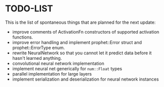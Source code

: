 TODO-LIST
=========

This is the list of spontaneous things that are planned for the next update:

 - improve comments of ActivationFn constructors of supported activation functions.
 - improve error handling and implement prophet::Error struct and prophet::ErrorType enum.
 - rewrite NeuralNetwork so that you cannot let it predict data before it hasn't learned anything.
 - convolutional neural network implementation
 - implement neural net generically for ```num::Float``` types
 - parallel implementation for large layers
 - implement serialization and deserialization for neural network instances
 